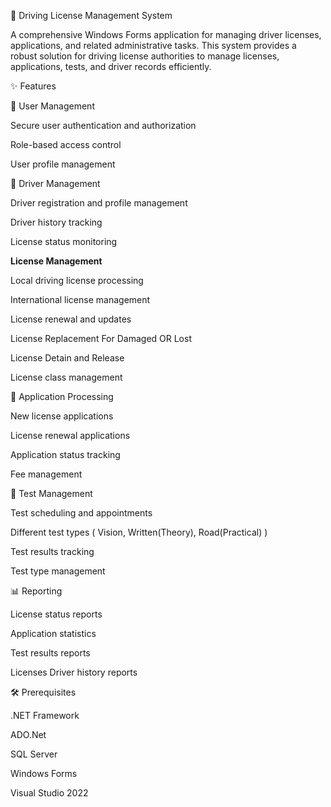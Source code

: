 🚗 Driving License Management System

A comprehensive Windows Forms application for managing driver licenses, applications, and related administrative tasks.
This system provides a robust solution for driving license authorities to manage licenses, applications, tests, and driver records efficiently.

✨ Features

👤 User Management

Secure user authentication and authorization 

Role-based access control

User profile management

👥 Driver Management

Driver registration and profile management

Driver history tracking

License status monitoring

**License Management**

Local driving license processing

International license management

License renewal and updates

License Replacement For Damaged OR Lost

License Detain and Release

License class management

📄 Application Processing

New license applications

License renewal applications

Application status tracking

Fee management

🧪 Test Management

Test scheduling and appointments

Different test types ( Vision, Written(Theory), Road(Practical) )

Test results tracking

Test type management

📊 Reporting

License status reports

Application statistics

Test results reports

Licenses Driver history reports

🛠️ Prerequisites

.NET Framework

ADO.Net

SQL Server

Windows Forms

Visual Studio 2022
